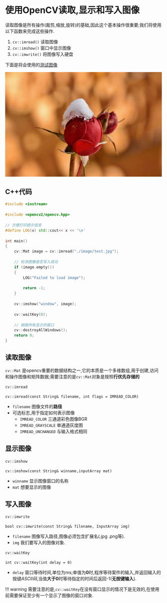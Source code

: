 # 使用OpenCV读取,显示和写入图像

读取图像是所有操作(裁剪,缩放,旋转)的基础,因此这个基本操作很重要;我们将使用以下函数来完成这些操作.

1. `cv::imread()` 读取图像
2. `cv::imshow()` 窗口中显示图像
3. `cv::imwrite()` 将图像写入硬盘

下面是将会使用的[测试图像](image/test.jpg)

![test_image](image/test.jpg)

## C++代码

``` cpp {.line-numbers}
#include <iostream>

#include <opencv2/opencv.hpp>

// 方便打印提示信息
#define LOG(x) std::cout<< x << '\n'

int main()
{
    cv::Mat image = cv::imread("./image/test.jpg");

    // 检测图像是否写入成功
    if (image.empty())
    {
        LOG("Failed to load image");

        return -1;
    }

    cv::imshow("window", image);

    cv::waitKey(0);

    // 销毁所有显示的窗口
    cv::destroyAllWindows();
    return 0;
}
```

## 读取图像

`cv::Mat` 是opencv重要的数据结构之一,它的本质是一个多维数组,用于创建,访问和操作图像和矩阵数据;需要注意的是`cv::Mat`对象是按照**行优先存储的**

`cv::imread`

`cv::imread(const String& filename, int flags = IMREAD_COLOR)`

- `filename` 图像文件的**路径**
- 可选标志,用于指定如何表示图像
  - `IMREAD_COLOR` 三通道彩色图像BGR
  - `IMREAD_GRAYSCALE` 单通道灰度图
  - `IMREAD_UNCHANGED` 与输入格式相同

## 显示图像

`cv::imshow`

`cv::imshow(const String& winname,inputArray mat)`

- `winname` 显示图像窗口的名称
- `mat` 想要显示的图像

## 写入图像

`cv::imwrite`

`bool cv::imwrite(const String& filename, InputArray img)`

- `filename` 图像写入路径,图像必须包含扩展名(.jpg .png等).
- `img` 我们要写入的图像对象.

`cv::waitKey`

`int cv::waitKey(int delay = 0)`

- `delay` 窗口等待时间,单位为ms;单值为**0**时,程序等待案件的输入,并返回输入的按键*ASCII码*,当值**大于0**时等待指定的时间后返回-1(**无按键输入**).

!!! warning
    需要注意的是,`cv::waitKey`在没有窗口显示的情况下是无效的,在使用前需要保证至少有一个显示了图像的窗口对象.
